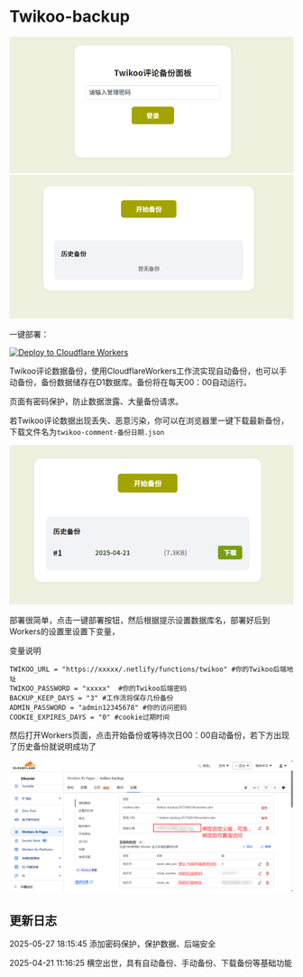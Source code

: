# Twikoo-backup

<img src="./images/登录页面.png" style="zoom:80%;" />

<img src="./images/页面.png" style="zoom:80%;" />

一键部署：

[![Deploy to Cloudflare Workers](https://deploy.workers.cloudflare.com/button)](https://deploy.workers.cloudflare.com/?url=https://github.com/2010HCY/twikoo-backup)

Twikoo评论数据备份，使用CloudflareWorkers工作流实现自动备份，也可以手动备份，备份数据储存在D1数据库。备份将在每天00：00自动运行。

页面有密码保护，防止数据泄露、大量备份请求。

若Twikoo评论数据出现丢失、恶意污染，你可以在浏览器里一键下载最新备份，下载文件名为`twikoo-comment-备份日期.json`

<img src="./images/备份成功.png" style="zoom:80%;" />

部署很简单，点击一键部署按钮，然后根据提示设置数据库名，部署好后到Workers的设置里设置下变量，

变量说明

```
TWIKOO_URL = "https://xxxxx/.netlify/functions/twikoo" #你的Twikoo后端地址
TWIKOO_PASSWORD = "xxxxx"  #你的Twikoo后端密码
BACKUP_KEEP_DAYS = "3" #工作流将保存几份备份
ADMIN_PASSWORD = "admin12345678" #你的访问密码
COOKIE_EXPIRES_DAYS = "0" #cookie过期时间
```

然后打开Workers页面，点击开始备份或等待次日00：00自动备份，若下方出现了历史备份就说明成功了

<img src="./images/配置.png" style="zoom:80%;" />

## 更新日志

2025-05-27 18:15:45 添加密码保护，保护数据、后端安全

2025-04-21 11:16:25 横空出世，具有自动备份、手动备份、下载备份等基础功能
